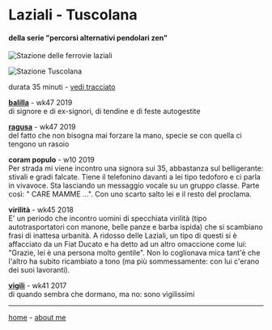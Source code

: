 # Laziali - Tuscolana  

#### della serie "percorsi alternativi pendolari zen"  


![](https://drive.google.com/uc?id=1eDbG6_WuVMXeX0GKZn8m8tlCUYpKuJuN "Stazione delle ferrovie laziali")  

![](https://drive.google.com/uc?id=1CIlzMdxB2fkxfixM3IVo7GWDg54vpOZm "Stazione Tuscolana")  

durata 35 minuti - [vedi tracciato](https://drive.google.com/open?id=1WbuM3AHBEumcpaFK8_ng-Ph12r-Jl3hR&usp=sharing)   

 
[**balilla**](/19wk47-papz-balilla.md)  - wk47 2019  
di signore e di ex-signori, di tendine e di feste autogestite     

 
[**ragusa**](/19wk47-papz-ragusa.md)  - wk47 2019  
del fatto che non bisogna mai forzare la mano, specie se con quella ci tengono un rasoio   

**coram populo** - w10 2019    
Per strada mi viene incontro una signora sui 35, abbastanza sul belligerante: stivali e gradi falcate. Tiene il telefonino davanti a lei tipo tedoforo e ci parla in vivavoce. Sta lasciando un messaggio vocale su un gruppo classe. Parte così: " CARE MAMME ...". Con uno scarto salto lei e il resto del proclama.  

**virilità** - wk45 2018   
E' un periodo che incontro uomini di specchiata virilità (tipo autotrasportatori  con manone, belle panze e barba ispida) che si scambiano frasi di inattesa urbanità. A ridosso delle Laziali, un tipo di questi si è affacciato da un Fiat Ducato e ha detto ad un altro omaccione come lui: "Grazie, lei è una persona molto gentile". Non lo coglionava mica tant'è che l'altro ha subito ricambiato a tono (ma più sommessamente: con lui c'erano dei suoi lavoranti).  

[**vigili**](/19wk37-vigili-interarete.md)  - wk41 2017   
di quando sembra che dormano, ma no: sono vigilissimi  

---  
[home](/papz.md) - [about me](/aboutme.md) 